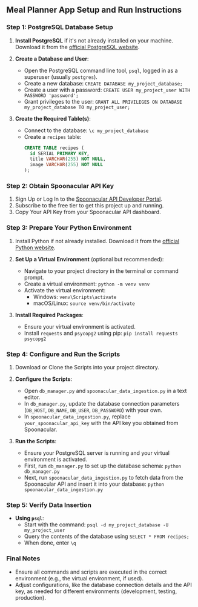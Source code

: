 ## Meal Planner App Setup and Run Instructions

### Step 1: PostgreSQL Database Setup

1. **Install PostgreSQL** if it's not already installed on your machine. Download it from the [official PostgreSQL website](https://www.postgresql.org/download/).

2. **Create a Database and User**:
   - Open the PostgreSQL command line tool, `psql`, logged in as a superuser (usually `postgres`).
   - Create a new database: `CREATE DATABASE my_project_database;`
   - Create a user with a password: `CREATE USER my_project_user WITH PASSWORD 'password';`
   - Grant privileges to the user: `GRANT ALL PRIVILEGES ON DATABASE my_project_database TO my_project_user;`

3. **Create the Required Table(s)**:
   - Connect to the database: `\c my_project_database`
   - Create a `recipes` table:
     ```sql
     CREATE TABLE recipes (
       id SERIAL PRIMARY KEY,
       title VARCHAR(255) NOT NULL,
       image VARCHAR(255) NOT NULL
     );
     ```

### Step 2: Obtain Spoonacular API Key

1. Sign Up or Log In to the [Spoonacular API Developer Portal](https://spoonacular.com/food-api).
2. Subscribe to the free tier to get this project up and running.
3. Copy Your API Key from your Spoonacular API dashboard.

### Step 3: Prepare Your Python Environment

1. Install Python if not already installed. Download it from the [official Python website](https://www.python.org/downloads/).

2. **Set Up a Virtual Environment** (optional but recommended):
   - Navigate to your project directory in the terminal or command prompt.
   - Create a virtual environment: `python -m venv venv`
   - Activate the virtual environment:
     - Windows: `venv\Scripts\activate`
     - macOS/Linux: `source venv/bin/activate`

3. **Install Required Packages**:
   - Ensure your virtual environment is activated.
   - Install `requests` and `psycopg2` using pip: `pip install requests psycopg2`

### Step 4: Configure and Run the Scripts

1. Download or Clone the Scripts into your project directory.

2. **Configure the Scripts**:
   - Open `db_manager.py` and `spoonacular_data_ingestion.py` in a text editor.
   - In `db_manager.py`, update the database connection parameters (`DB_HOST`, `DB_NAME`, `DB_USER`, `DB_PASSWORD`) with your own.
   - In `spoonacular_data_ingestion.py`, replace `your_spoonacular_api_key` with the API key you obtained from Spoonacular.

3. **Run the Scripts**:
   - Ensure your PostgreSQL server is running and your virtual environment is activated.
   - First, run `db_manager.py` to set up the database schema: `python db_manager.py`
   - Next, run `spoonacular_data_ingestion.py` to fetch data from the Spoonacular API and insert it into your database: `python spoonacular_data_ingestion.py`

### Step 5: Verify Data Insertion

- **Using `psql`**:
  - Start with the command: `psql -d my_project_database -U my_project_user`
  - Query the contents of the database using `SELECT * FROM recipes;`
  - When done, enter `\q`

### Final Notes

- Ensure all commands and scripts are executed in the correct environment (e.g., the virtual environment, if used).
- Adjust configurations, like the database connection details and the API key, as needed for different environments (development, testing, production).

